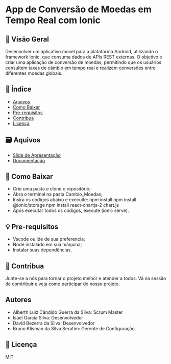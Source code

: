 # App de Conversão de Moedas em Tempo Real com Ionic

## 🌟 Visão Geral

Desenvolver um aplicativo movel para a plataforma Android, utilizando o framework Ionic, que consuma dados de APIs REST externas. O objetivo é criar uma aplicação de conversão de moedas, permitindo que os usuários consultem taxas de câmbio em tempo real e realizem conversões entre diferentes moedas globais.

## 📇 Índice

- [Aquivos](#arquivos)
- [Como Baixar](#como-baixar)
- [Pre-requisitos](#pre-requisitos)
- [Contribua](#contribua)
- [Licença](#licença)

## 🗃️ Aquivos
- [Slide de Apresentação](https://www.canva.com/design/DAGYdLHyLfU/p9nquEEoG3Zi8zRsFKTPqw/edit?utm_content=DAGYdLHyLfU&utm_campaign=designshare&utm_medium=link2&utm_source=sharebutton)
- [Documentação]()


## 🚀 Como Baixar

- Crie uma pasta e clone o repositório;
- Abra o terminal na pasta Cambio_Moedas;
- Insira os códigos abaixo e execulte:
  npm install
  npm install @ionic/storage
  npm install react-chartjs-2 chart.js
- Após executar todos os códigos, execute (ionic serve).

## 💡 Pre-requisitos
- Vscode ou ide de sua preferencia;
- Node instalado em sua máquina;
- Instalar suas dependências.

## 🤝 Contribua

Junte-se a nós para tornar o projeto melhor e atender a todos.
Vá na sessão de comtribuir e veja como participar do nosso projeto.

## Autores
- Alberth Luiz Cândido Guerra da Silva: Scrum Master
- Isael Garcia Silva: Desenvolvedor
- David Bezerra da Silva: Desenvolvedor
- Bruno Klisman da Silva Serafim: Gerente de Configuração

## 📜 Licença

MIT
